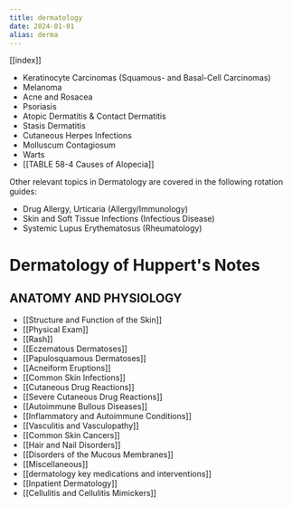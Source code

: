 ```yaml
---
title: dermatology
date: 2024-01-01
alias: derma
---
```


[[index]]

- Keratinocyte Carcinomas (Squamous- and Basal-Cell Carcinomas)
- Melanoma
- Acne and Rosacea
- Psoriasis
- Atopic Dermatitis & Contact Dermatitis
- Stasis Dermatitis
- Cutaneous Herpes Infections
- Molluscum Contagiosum
- Warts
- [[TABLE 58-4 Causes of Alopecia]]

Other relevant topics in Dermatology are covered in the following rotation guides:

- Drug Allergy, Urticaria (Allergy/Immunology)
- Skin and Soft Tissue Infections (Infectious Disease)
- Systemic Lupus Erythematosus (Rheumatology)

# Dermatology of Huppert's Notes

## ANATOMY AND PHYSIOLOGY

- [[Structure and Function of the Skin]]
- [[Physical Exam]]
- [[Rash]]
- [[Eczematous Dermatoses]]
- [[Papulosquamous Dermatoses]]
- [[Acneiform Eruptions]]
- [[Common Skin Infections]]
- [[Cutaneous Drug Reactions]]
- [[Severe Cutaneous Drug Reactions]]
- [[Autoimmune Bullous Diseases]]
- [[Inflammatory and Autoimmune Conditions]]
- [[Vasculitis and Vasculopathy]]
- [[Common Skin Cancers]]
- [[Hair and Nail Disorders]]
- [[Disorders of the Mucous Membranes]]
- [[Miscellaneous]]
- [[dermatology key medications and interventions]]
- [[Inpatient Dermatology]]
- [[Cellulitis and Cellulitis Mimickers]]
